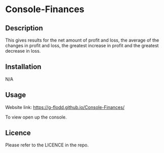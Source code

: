 # Console-Finances

## Description

This gives results for  the net amount of profit and loss, the average of the changes in profit and loss, the greatest increase in profit and the greatest decrease in loss. 

## Installation

N/A

## Usage 

Website link: https://g-flodd.github.io/Console-Finances/

To view open up the console.

## Licence

Please refer to the LICENCE in the repo. 